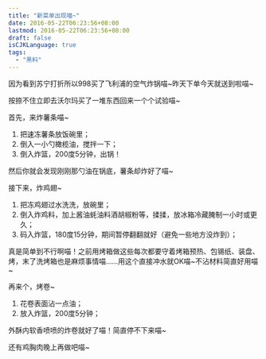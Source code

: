```yaml
---
title: "新菜单出现喵~"
date: 2016-05-22T06:23:56+08:00
lastmod: 2016-05-22T06:23:56+08:00
draft: false
isCJKLanguage: true
tags:
  - "黑料"
---
```


因为看到苏宁打折所以998买了飞利浦的空气炸锅喵~昨天下单今天就送到啦喵~

按捺不住立即去沃尔玛买了一堆东西回来一个个试验喵~

首先，来炸薯条喵~

1. 把速冻薯条放饭碗里；
2. 倒入一小勺橄榄油，搅拌一下；
3. 倒入炸篮，200度5分钟，出锅！

然后你就会发现刚刚那勺油在锅底，薯条却炸好了喵~

接下来，炸鸡翅~

1. 把冻鸡翅过水洗洗，放碗里；
2. 倒入炸鸡料，加上酱油蚝油料酒胡椒粉等，揉揉，放冰箱冷藏腌制一小时或更久；
3. 码入炸篮，180度15分钟，期间暂停翻翻就好（避免一些地方没炸到）；

真是简单到不行啊喵！之前用烤箱做这些每次都要守着烤箱预热、包锡纸、装盘、烤，末了洗烤箱也是麻烦事情喵……用这个直接冲水就OK喵~不沾材料简直好用喵~

再来个，烤卷~

1. 花卷表面沾一点油；
2. 放入炸篮，200度5分钟；

外酥内软香喷喷的炸卷就好了喵！简直停不下来喵~

还有鸡胸肉晚上再做吧喵~